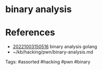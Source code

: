 # binary analysis

# References
- [20221003150516](/zet/20221003150516/README.md) binary analysis golang
- ~/kb/hacking/pwn/binary-analysis.md

Tags:
    #assorted #hacking #pwn #binary
